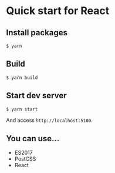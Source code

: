 # Quick start for React

## Install packages

```
$ yarn
```

## Build

```
$ yarn build
```

## Start dev server

```
$ yarn start
```

And access `http://localhost:5100`.

## You can use...

- ES2017
- PostCSS
- React
